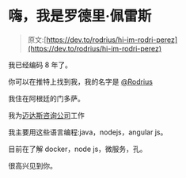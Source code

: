 # 嗨，我是罗德里·佩雷斯

> 原文:[https://dev.to/rodrius/hi-im-rodri-perez](https://dev.to/rodrius/hi-im-rodri-perez)

我已经编码 8 年了。

你可以在推特上找到我，我的名字是 [@Rodrius](https://twitter.com/Rodrius)

我住在阿根廷的门多萨。

我为[迈达斯咨询公司](https://midasconsultores.com)工作

我主要用这些语言编程:java，nodejs，angular js。

目前在了解 docker，node js，微服务，孔。

很高兴见到你。